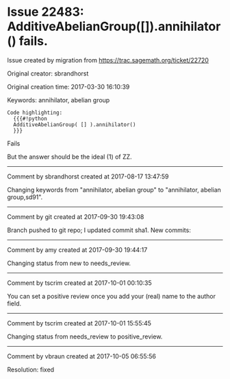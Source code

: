 # Issue 22483: AdditiveAbelianGroup([]).annihilator() fails.

Issue created by migration from https://trac.sagemath.org/ticket/22720

Original creator: sbrandhorst

Original creation time: 2017-03-30 16:10:39

Keywords: annihilator, abelian group


```div style="font-size: 80%"
Code highlighting:
  {{{#!python
  AdditiveAbelianGroup( [] ).annihilator()
  }}}
```


Fails

But the answer should be the ideal (1) of ZZ.


---

Comment by sbrandhorst created at 2017-08-17 13:47:59

Changing keywords from "annihilator, abelian group" to "annihilator, abelian group,sd91".


---

Comment by git created at 2017-09-30 19:43:08

Branch pushed to git repo; I updated commit sha1. New commits:


---

Comment by amy created at 2017-09-30 19:44:17

Changing status from new to needs_review.


---

Comment by tscrim created at 2017-10-01 00:10:35

You can set a positive review once you add your (real) name to the author field.


---

Comment by tscrim created at 2017-10-01 15:55:45

Changing status from needs_review to positive_review.


---

Comment by vbraun created at 2017-10-05 06:55:56

Resolution: fixed
